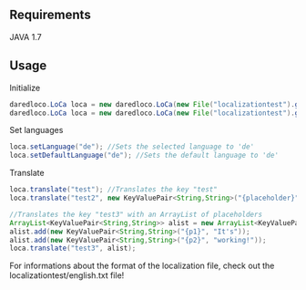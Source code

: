 
## Requirements

JAVA 1.7

## Usage

Initialize
```java
daredloco.LoCa loca = new daredloco.LoCa(new File("localizationtest").getAbsolutePath()); //reads all txt files inside the folder localizationtest with 'en' as default language
daredloco.LoCa loca = new daredloco.LoCa(new File("localizationtest").getAbsolutePath(), "de"); //reads all txt files inside the folder localizationtest with 'de' as default language
```

Set languages
```java
loca.setLanguage("de"); //Sets the selected language to 'de'
loca.setDefaultLanguage("de"); //Sets the default language to 'de'
```

Translate
```java
loca.translate("test"); //Translates the key "test"
loca.translate("test2", new KeyValuePair<String,String>("{placeholder}","working as well!")); //Translates the key "test2" with the placeholder {placeholder}

//Translates the key "test3" with an ArrayList of placeholders
ArrayList<KeyValuePair<String,String>> alist = new ArrayList<KeyValuePair<String,String>>();
alist.add(new KeyValuePair<String,String>("{p1}", "It's"));
alist.add(new KeyValuePair<String,String>("{p2}", "working!"));
loca.translate("test3", alist);
```

For informations about the format of the localization file, check out the localizationtest/english.txt file!
